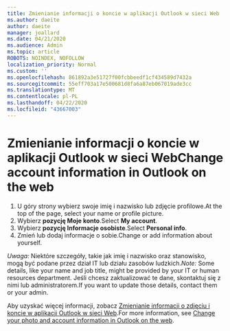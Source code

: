 ```yaml
---
title: Zmienianie informacji o koncie w aplikacji Outlook w sieci Web
ms.author: daeite
author: daeite
manager: joallard
ms.date: 04/21/2020
ms.audience: Admin
ms.topic: article
ROBOTS: NOINDEX, NOFOLLOW
localization_priority: Normal
ms.custom: ''
ms.openlocfilehash: 861892a3e51727f00fcbbeedf1cf434589d7432a
ms.sourcegitcommit: 55eff703a17e500681d8fa6a87eb067019ade3cc
ms.translationtype: MT
ms.contentlocale: pl-PL
ms.lasthandoff: 04/22/2020
ms.locfileid: "43667003"
---
```

# <a name="change-account-information-in-outlook-on-the-web"></a><span data-ttu-id="1d2d2-102">Zmienianie informacji o koncie w aplikacji Outlook w sieci Web</span><span class="sxs-lookup"><span data-stu-id="1d2d2-102">Change account information in Outlook on the web</span></span>

1. <span data-ttu-id="1d2d2-103">U góry strony wybierz swoje imię i nazwisko lub zdjęcie profilowe.</span><span class="sxs-lookup"><span data-stu-id="1d2d2-103">At the top of the page, select your name or profile picture.</span></span>
1. <span data-ttu-id="1d2d2-104">Wybierz **pozycję Moje konto**.</span><span class="sxs-lookup"><span data-stu-id="1d2d2-104">Select **My account**.</span></span>
1. <span data-ttu-id="1d2d2-105">Wybierz **pozycję Informacje osobiste**.</span><span class="sxs-lookup"><span data-stu-id="1d2d2-105">Select **Personal info**.</span></span>
1. <span data-ttu-id="1d2d2-106">Zmień lub dodaj informacje o sobie.</span><span class="sxs-lookup"><span data-stu-id="1d2d2-106">Change or add information about yourself.</span></span>

<span data-ttu-id="1d2d2-107">*Uwaga:* Niektóre szczegóły, takie jak imię i nazwisko oraz stanowisko, mogą być podane przez dział IT lub działu zasobów ludzkich.</span><span class="sxs-lookup"><span data-stu-id="1d2d2-107">*Note:* Some details, like your name and job title, might be provided by your IT or human resources department.</span></span> <span data-ttu-id="1d2d2-108">Jeśli chcesz zaktualizować te dane, skontaktuj się z nimi lub administratorem.</span><span class="sxs-lookup"><span data-stu-id="1d2d2-108">If you want to update those details, contact them or your admin.</span></span>

<span data-ttu-id="1d2d2-109">Aby uzyskać więcej informacji, zobacz [Zmienianie informacji o zdjęciu i koncie w aplikacji Outlook w sieci Web](https://support.office.com/article/b2dbb289-851d-4bed-93c3-3e136f5659ec).</span><span class="sxs-lookup"><span data-stu-id="1d2d2-109">For more information, see [Change your photo and account information in Outlook on the web](https://support.office.com/article/b2dbb289-851d-4bed-93c3-3e136f5659ec).</span></span>